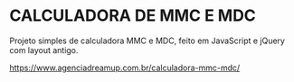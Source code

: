 # CALCULADORA DE MMC E MDC

Projeto simples de calculadora MMC e MDC, feito em JavaScript e jQuery com layout antigo.

https://www.agenciadreamup.com.br/calculadora-mmc-mdc/
